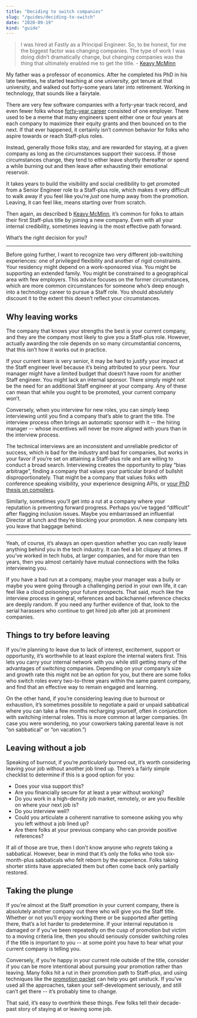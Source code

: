 ```yaml
---
title: "Deciding to switch companies"
slug: "/guides/deciding-to-switch"
date: "2020-09-19"
kind: "guide"
---
```


> I was hired at Fastly as a Principal Engineer. So, to be honest, for me the biggest factor was changing companies. The type of work I was doing didn’t dramatically change, but changing companies was the thing that ultimately enabled me to get the title.
> \- [Keavy McMinn](/stories/keavy-mcminn)


My father was a professor of economics. After he completed his PhD in his late twenties, he started teaching at one university, got tenure at that university, and walked out forty-some years later into retirement. Working in technology, that sounds like a fairytale.

There are very few software companies with a forty-year track record, and even fewer folks whose [forty-year career](https://lethain.com/forty-year-career/) consisted of one employer. There used to be a meme that many engineers spent either one or four years at each company to maximize their equity grants and then bounced on to the next. If that ever happened, it certainly isn’t common behavior for folks who aspire towards or reach Staff-plus roles.

Instead, generally those folks stay, and are rewarded for staying, at a given company as long as the circumstances support their success. If those circumstances change, they tend to either leave shortly thereafter or spend a while burning out and then leave after exhausting their emotional reservoir.

It takes years to build the visibility and social credibility to get promoted from a Senior Engineer role to a Staff-plus role, which makes it very difficult to walk away if you feel like you’re _just_ one hump away from the promotion. Leaving, it can feel like, means starting over from scratch.

Then again, as described b [Keavy McMinn](https://staffeng.com/stories/keavy-mcminn), it’s common for folks to attain their first Staff-plus title by joining a new company. Even with all your internal credibility, sometimes leaving is the most effective path forward.

What’s the right decision for you?



---


Before going further, I want to recognize two very different job-switching experiences: one of privileged flexibility and another of rigid constraints. Your residency might depend on a work-sponsored visa. You might be supporting an extended family. You might be constrained to a geographical area with few employers. This advice focuses on the former circumstances, which are more common circumstances for someone who’s deep enough into a technology career to pursue a Staff role. You should absolutely discount it to the extent this doesn’t reflect your circumstances.

## Why leaving works

The company that knows your strengths the best is your current company, and they are the company most likely to give you a Staff-plus role. However, actually awarding the role depends on so many circumstantial concerns, that this isn’t how it works out in practice.

If your current team is very senior, it may be hard to justify your impact at the Staff engineer level because it’s being attributed to your peers. Your manager might have a limited budget that doesn’t have room for another Staff engineer. You might lack an internal sponsor. There simply might not be the need for an additional Staff engineer at your company. Any of these can mean that while you ought to be promoted, your current company won’t.

Conversely, when you interview for new roles, you can simply keep interviewing until you find a company that’s able to grant the title. The interview process often brings an automatic sponsor with it -- the hiring manager -- whose incentives will never be more aligned with yours than in the interview process.

The technical interviews are an inconsistent and unreliable predictor of success, which is bad for the industry and bad for companies, but works in your favor if you’re set on attaining a Staff-plus role and are willing to conduct a broad search. Interviewing creates the opportunity to play “bias arbitrage”, finding a company that values your particular brand of bullshit disproportionately. That might be a company that values folks with conference speaking visibility, your experience designing APIs, or [your PhD thesis on compilers](https://staffeng.com/stories/dmitry-petrashko).

Similarly, sometimes you’ll get into a rut at a company where your reputation is preventing forward progress. Perhaps you’ve tagged “difficult” after flagging inclusion issues. Maybe you embarrassed an influential Director at lunch and they’re blocking your promotion. A new company lets you leave that baggage behind.

----

Yeah, of course, it’s always an open question whether you can *really* leave anything behind you in the tech industry. It can feel a bit cliquey at times. If you’ve worked in tech hubs, at larger companies, and for more than ten years, then you almost certainly have mutual connections with the folks interviewing you.

If you have a bad run at a company, maybe your manager was a bully or maybe you were going through a challenging period in your own life, it can feel like a cloud poisoning your future prospects. That said, much like the interview process in general, references and backchannel reference checks are deeply random. If you need any further evidence of that, look to the serial harassers who continue to get hired job after job at prominent companies.

## Things to try before leaving

If you’re planning to leave due to lack of interest, excitement, support or opportunity, it’s worthwhile to at least explore the internal waters first. This lets you carry your internal network with you while still getting many of the advantages of switching companies. Depending on your company’s size and growth rate this might not be an option for you, but there are some folks who switch roles every two-to-three years within the same parent company, and find that an effective way to remain engaged and learning.

On the other hand, if you’re considering leaving due to burnout or exhaustion, it’s sometimes possible to negotiate a paid or unpaid sabbatical where you can take a few months recharging yourself, often in conjunction with switching internal roles. This is more common at larger companies. (In case you were wondering, no your coworkers taking parental leave is not “on sabbatical” or “on vacation.”)

## Leaving without a job

Speaking of burnout, if you’re _particularly_ burned out, it’s worth considering leaving your job without another job lined up. There’s a fairly simple checklist to determine if this is a good option for you:



*   Does your visa support this?
*   Are you financially secure for at least a year without working?
*   Do you work in a high-density job market, remotely, or are you flexible on where your next job is?
*   Do you interview well?
*   Could you articulate a coherent narrative to someone asking you why you left without a job lined up?
*   Are there folks at your previous company who can provide positive references?

If all of those are true, then I don’t know anyone who _regrets_ taking a sabbatical. However, bear in mind that it’s only the folks who took six-month-plus sabbaticals who felt reborn by the experience. Folks taking shorter stints have appreciated them but often come back only partially restored.

## Taking the plunge

If you’re almost at the Staff promotion in your current company, there is absolutely another company out there who will give you the Staff title. Whether or not you’ll enjoy working there or be supported after getting there, that’s a lot harder to predetermine. If your internal reputation is damaged or if you’ve been repeatedly on the cusp of promotion but victim to a moving criteria line, then you should seriously consider switching roles if the title is important to you -- at some point you have to hear what your current company is telling you.

Conversely, if you’re happy in your current role outside of the title, consider if you can be more intentional about pursuing your promotion rather than leaving. Many folks hit a rut in their promotion path to Staff-plus, and using techniques like the [promotion packet](https://staffeng.com/guides/promo-packets) can help you get unstuck. If you’ve used all the approaches, taken your self-development seriously, and still can’t get there -- it’s probably time to change.

That said, it’s easy to overthink these things. Few folks tell their decade-past story of staying at or leaving some job.
